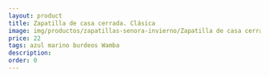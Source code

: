 ```yaml
---
layout: product
title: Zapatilla de casa cerrada. Clásica
image: img/productos/zapatillas-senora-invierno/Zapatilla de casa cerrada. Clásica=22=azul marino burdeos Wamba.webp
price: 22
tags: azul marino burdeos Wamba
description: 
order: 0
---
```

